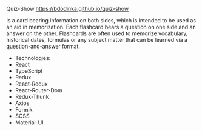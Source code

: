 Quiz-Show
https://bdodinka.github.io/quiz-show

Is a card bearing information on both sides, which is intended to be used as an aid in memorization. Each flashcard bears a question on one side and an answer on the other. Flashcards are often used to memorize vocabulary, historical dates, formulas or any subject matter that can be learned via a question-and-answer format.

* Technologies:
* React
* TypeScript
* Redux
* React-Redux
* React-Router-Dom
* Redux-Thunk
* Axios
* Formik
* SCSS
* Material-UI
